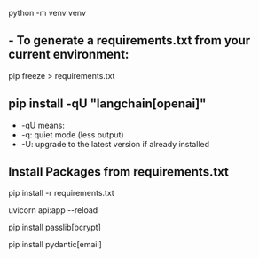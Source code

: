 python -m venv venv


## - To generate a requirements.txt from your current environment:
pip freeze > requirements.txt

## pip install -qU "langchain[openai]"

- -qU means:
- -q: quiet mode (less output)
- -U: upgrade to the latest version if already installed

## Install Packages from requirements.txt
pip install -r requirements.txt

uvicorn api:app --reload

pip install passlib[bcrypt]

pip install pydantic[email]